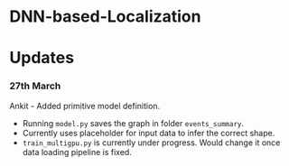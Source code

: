 # DNN-based-Localization


# Updates

### 27th March
Ankit - Added primitive model definition.
+ Running `model.py` saves the graph in folder `events_summary`.
+ Currently uses placeholder for input data to infer the correct shape.
+ `train_multigpu.py` is currently under progress. Would change it once data loading pipeline is fixed.
